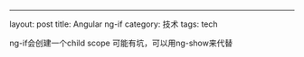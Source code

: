 ---
layout: post
title: Angular ng-if
category: 技术
tags: tech

ng-if会创建一个child scope 可能有坑，可以用ng-show来代替

